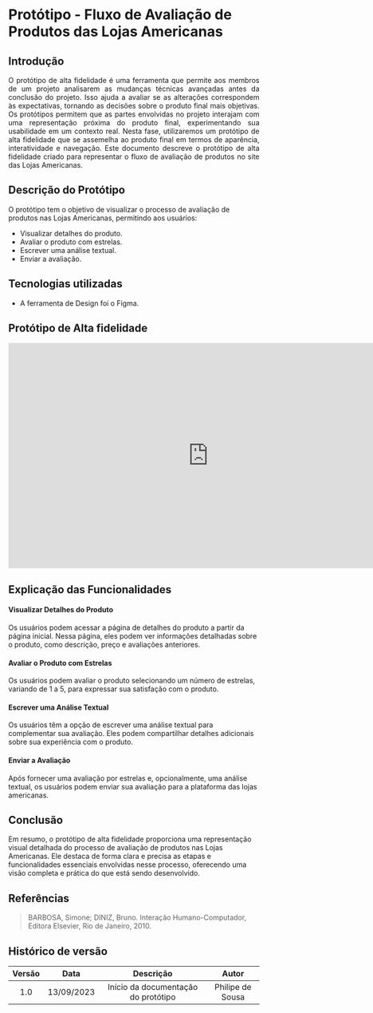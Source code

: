 # Protótipo - Fluxo de Avaliação de Produtos das Lojas Americanas

## Introdução
<p style="text-align: justify;">
O protótipo de alta fidelidade é uma ferramenta que permite aos membros de um projeto analisarem as mudanças técnicas avançadas antes da conclusão do projeto. Isso ajuda a avaliar se as alterações correspondem às expectativas, tornando as decisões sobre o produto final mais objetivas. Os protótipos permitem que as partes envolvidas no projeto interajam com uma representação próxima do produto final, experimentando sua usabilidade em um contexto real. Nesta fase, utilizaremos um protótipo de alta fidelidade que se assemelha ao produto final em termos de aparência, interatividade e navegação.
Este documento descreve o protótipo de alta fidelidade criado para representar o fluxo de avaliação de produtos no site das Lojas Americanas.
</p>

## Descrição do Protótipo
O protótipo tem o objetivo de visualizar o processo de avaliação de produtos nas Lojas Americanas, permitindo aos usuários:

- Visualizar detalhes do produto.
- Avaliar o produto com estrelas.
- Escrever uma análise textual.
- Enviar a avaliação.

## Tecnologias utilizadas
- A ferramenta de Design foi o Figma.

## Protótipo de Alta fidelidade 

<iframe style="border: 1px solid rgba(0, 0, 0, 0.1);" width="800" height="450" src="https://www.figma.com/embed?embed_host=share&url=https%3A%2F%2Fwww.figma.com%2Ffile%2FNKh7Ux6dR5c5tfyi5cP3NF%2FProt%25C3%25B3tipo-de-alta---Avalia%25C3%25A7%25C3%25A3o-de-Produtos%3Ftype%3Ddesign%26node-id%3D0%253A1%26mode%3Ddesign%26t%3DHgy0YUBPGqiv56k3-1" allowfullscreen></iframe>


## Explicação das Funcionalidades
#### Visualizar Detalhes do Produto
Os usuários podem acessar a página de detalhes do produto a partir da página inicial. Nessa página, eles podem ver informações detalhadas sobre o produto, como descrição, preço e avaliações anteriores.

#### Avaliar o Produto com Estrelas
Os usuários podem avaliar o produto selecionando um número de estrelas, variando de 1 a 5, para expressar sua satisfação com o produto.

#### Escrever uma Análise Textual
Os usuários têm a opção de escrever uma análise textual para complementar sua avaliação. Eles podem compartilhar detalhes adicionais sobre sua experiência com o produto.

#### Enviar a Avaliação
Após fornecer uma avaliação por estrelas e, opcionalmente, uma análise textual, os usuários podem enviar sua avaliação para a plataforma das lojas americanas.


## Conclusão 
Em resumo, o protótipo de alta fidelidade proporciona uma representação visual detalhada do processo de avaliação de produtos nas Lojas Americanas. Ele destaca de forma clara e precisa as etapas e funcionalidades essenciais envolvidas nesse processo, oferecendo uma visão completa e prática do que está sendo desenvolvido.

## Referências
> BARBOSA, Simone; DINIZ, Bruno. Interação Humano-Computador, Editora Elsevier, Rio de Janeiro, 2010.

## Histórico de versão
| Versão | Data | Descrição | Autor |
| :----: | :--: | :-------: | :---: |
| 1.0 | 13/09/2023 | Início da documentação do protótipo| Philipe  de Sousa | 
